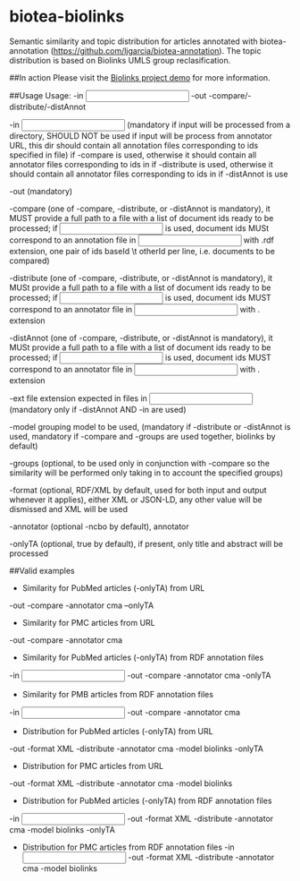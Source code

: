# biotea-biolinks
Semantic similarity and topic distribution for articles annotated with biotea-annotation (https://github.com/ljgarcia/biotea-annotation). The topic distribution is based on Biolinks UMLS group reclasification.

##In action
Please visit the [Biolinks project demo](http://ljgarcia.github.io/biotea-biolinks) for more information.

##Usage
Usage: -in <input dir> -out <output dir> -compare/-distribute/-distAnnot 

-in <input dir> (mandatory if input will be processed from a directory, 
SHOULD NOT be used if input will be process from annotator URL, this dir should contain all annotation files corresponding to ids specified in <compare> file) if -compare is used, otherwise it should contain all annotator files corresponding to ids in <distribute> if -distribute is used, otherwise it should contain all annotator files corresponding to ids in <distAnnot> if -distAnnot is use
				
-out <output dir> (mandatory)
				
-compare <document ids file> (one of -compare, -distribute, or -distAnnot is mandatory), it MUST provide a full path to a file with a list of document ids ready to be processed; if <input dir> is used, document ids MUSt correspond to an annotation file in <input dir> with .rdf extension, one pair of ids baseId \t otherId per line, i.e. documents to be compared)
				
-distribute <document ids file> (one of -compare, -distribute, or -distAnnot is mandatory), it MUSt provide a full path to a file with a list of document ids ready to be processed; if <input dir> is used, document ids MUST correspond to an annotator file in <input dir> with .<ext> extension
				
-distAnnot <document ids file> (one of -compare, -distribute, or -distAnnot is mandatory), it MUSt provide a full path to a file with a list of document ids ready to be processed; if <input dir> is used, document ids MUST correspond to an annotator file in <input dir> with .<ext> extension

-ext file extension expected in files in <input dir> (mandatory only if -distAnnot AND -in are used)
				
-model grouping model to be used, <either biolinks or umls> (mandatory if -distribute or -distAnnot is used, mandatory if -compare and -groups are used together, biolinks by default)	
				
-groups <list of valid groups according to the model separated by comma> (optional, to be used only in conjunction with -compare so the similarity will be performed only taking in to account the specified groups)
				
-format <format> (optional, RDF/XML by default, used for both input and output whenever it applies), 
either XML or JSON-LD, any other value will be dismissed and XML will be used
				
-annotator <either cma or ncbo> (optional -ncbo by default), annotator
				
-onlyTA (optional, true by default), if present, only title and abstract will be processed
				
##Valid examples

* Similarity for PubMed articles (-onlyTA) from URL

-out <outDir> -compare <file with pairs pubmed_ID tab pubmed_ID> -annotator cma –onlyTA

* Similarity for PMC articles from URL

-out <outDir> -compare <file with pairs PMC_ID tab pmc_ID> -annotator cma
				
* Similarity for PubMed articles (-onlyTA) from RDF annotation files

-in <input dir> -out <output dir> -compare <file with pairs pubmed_ID tab pubmed_ID> -annotator cma -onlyTA

* Similarity for PMB articles from RDF annotation files

-in <input dir> -out <output dir> -compare <file with pairs pubmed_ID tab pubmed_ID> -annotator cma
				
* Distribution for PubMed articles (-onlyTA) from URL

-out <outDir> -format XML -distribute <file with PMC ids> -annotator cma -model biolinks -onlyTA

* Distribution for PMC articles from URL

-out <outDir> -format XML -distribute <file with PMC ids> -annotator cma -model biolinks				
				
* Distribution for PubMed articles (-onlyTA) from RDF annotation files

-in <input dir> -out <outDir> -format XML -distribute <file with PMC ids> -annotator cma -model biolinks -onlyTA

* Distribution for PMC articles from RDF annotation files
-in <input dir> -out <outDir> -format XML -distribute <file with PMC ids> -annotator cma -model biolinks
